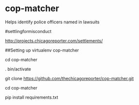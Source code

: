 # cop-matcher
Helps identify police officers named in lawsuits

\#settlingformisconduct

http://projects.chicagoreporter.com/settlements/

##Setting up
virtualenv cop-matcher

cd cop-matcher

. bin/activate

git clone https://github.com/thechicagoreporter/cop-matcher.git

cd cop-matcher

pip install requirements.txt
